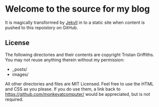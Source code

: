 # Welcome to the source for my blog

It is magically transformed by [Jekyll](https://jekyllrb.com/) in to a static site when content is pushed to this repoistory on GitHub.

## License

The following directories and their contents are copyright Tristan Griffiths. You may not reuse anything therein without my permission:

* \_posts/
* images/

All other directories and files are MIT Licensed. Feel free to use the HTML and CSS as you please. If you do use them, a link back to https://github.com/monkeyatcomputer/ would be appreciated, but is not required.